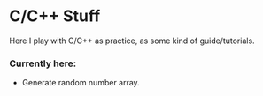 # C/C++ Stuff

Here I play with C/C++ as practice, as some kind of guide/tutorials.

### Currently here:

- Generate random number array.
